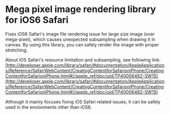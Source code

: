 # Mega pixel image rendering library for iOS6 Safari

Fixes iOS6 Safari's image file rendering issue for large size image (over mega-pixel), which causes unexpected subsampling when drawing it in canvas.
By using this library, you can safely render the image with proper stretching.

About iOS Safari's resource limitation and subsampling, see following link:
[http://developer.apple.com/library/safari/#documentation/AppleApplications/Reference/SafariWebContent/CreatingContentforSafarioniPhone/CreatingContentforSafarioniPhone.html#//apple_ref/doc/uid/TP40006482-SW15](http://developer.apple.com/library/safari/#documentation/AppleApplications/Reference/SafariWebContent/CreatingContentforSafarioniPhone/CreatingContentforSafarioniPhone.html#//apple_ref/doc/uid/TP40006482-SW15)

Although it mainly focuses fixing iOS Safari related issues, it can be safely used in the envionments other than iOS6.


